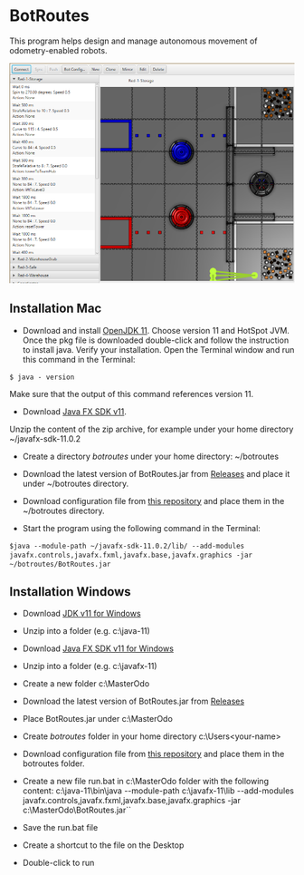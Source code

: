 # BotRoutes
This program helps design and manage autonomous movement of odometry-enabled robots.

![Main Application Screen](doc/mainview.png)


## Installation Mac
* Download and install [OpenJDK 11](https://adoptopenjdk.net/). Choose version 11 and HotSpot JVM. Once the pkg file is downloaded
double-click and follow the instruction to install java.
Verify your installation. Open the Terminal window and run this command in the Terminal:

```
$ java - version
```
Make sure that the output of this command references version 11.

* Download [Java FX SDK v11](https://github.com/MHSRoboticEagles/BotRoutes/install/javafx-sdk-11.0.2.zip).

Unzip the content of the zip archive, for example under your home directory ~/javafx-sdk-11.0.2

* Create a directory *botroutes* under your home directory: ~/botroutes

* Download the latest version of BotRoutes.jar from [Releases](https://github.com/MHSRoboticEagles/BotRoutes/releases)
and place it under ~/botroutes directory.

* Download configuration file from [this repository](https://github.com/MHSRoboticEagles/BotRoutes/tree/master/config) 
and place them in the ~/botroutes directory.

* Start the program using the following command in the Terminal:

```
$java --module-path ~/javafx-sdk-11.0.2/lib/ --add-modules javafx.controls,javafx.fxml,javafx.base,javafx.graphics -jar ~/botroutes/BotRoutes.jar
```





## Installation Windows

* Download [JDK v11 for Windows](https://drive.google.com/file/d/11hsKFEIB7-xUSquy6NNCvm2jabP3TImC/view?usp=sharing)
* Unzip into a folder (e.g. c:\java-11)

* Download [Java FX SDK v11 for Windows](https://drive.google.com/file/d/12tRBLLat70vz7KL-LiJwN1T2W8K6ctAj/view?usp=sharing)
* Unzip into a folder (e.g. c:\javafx-11)

* Create a new folder c:\MasterOdo
* Download the latest version of BotRoutes.jar from [Releases](https://github.com/MHSRoboticEagles/BotRoutes/releases)
* Place BotRoutes.jar under c:\MasterOdo

* Create *botroutes* folder in your home directory c:\Users\<your-name>
* Download configuration file from [this repository](https://github.com/MHSRoboticEagles/BotRoutes/tree/master/config) and place them in the botroutes folder.

* Create a new file run.bat in c:\MasterOdo folder with the following content:
c:\java-11\bin\java --module-path c:\javafx-11\lib --add-modules javafx.controls,javafx.fxml,javafx.base,javafx.graphics -jar c:\MasterOdo\BotRoutes.jar`` 

* Save the run.bat file

* Create a shortcut to the file on the Desktop

* Double-click to run


